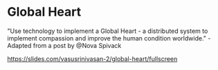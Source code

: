 # Global Heart
"Use technology to implement a Global Heart - a distributed system to implement compassion and improve the human condition worldwide." - Adapted from a post by @Nova Spivack

https://slides.com/vasusrinivasan-2/global-heart/fullscreen 
